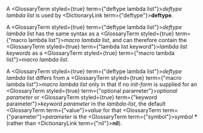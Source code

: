  



A <GlossaryTerm styled={true} term={"deftype lambda list"}><i>deftype lambda list</i></GlossaryTerm> is used by <DictionaryLink  term={"deftype"}><b>deftype</b></DictionaryLink>. 



A <GlossaryTerm styled={true} term={"deftype lambda list"}><i>deftype lambda list</i></GlossaryTerm> has the same syntax as a <GlossaryTerm styled={true} term={"macro lambda list"}><i>macro lambda list</i></GlossaryTerm>, and can therefore contain the <GlossaryTerm styled={true} term={"lambda list keyword"}><i>lambda list keywords</i></GlossaryTerm> as a <GlossaryTerm styled={true} term={"macro lambda list"}><i>macro lambda list</i></GlossaryTerm>. 



A <GlossaryTerm styled={true} term={"deftype lambda list"}><i>deftype lambda list</i></GlossaryTerm> differs from a <GlossaryTerm styled={true} term={"macro lambda list"}><i>macro lambda list</i></GlossaryTerm> only in that if no *init-form* is supplied for an <GlossaryTerm styled={true} term={"optional parameter"}><i>optional parameter</i></GlossaryTerm> or <GlossaryTerm styled={true} term={"keyword parameter"}><i>keyword parameter</i></GlossaryTerm> in the *lambda-list*, the default <GlossaryTerm  term={"value"}><i>value</i></GlossaryTerm> for that <GlossaryTerm  term={"parameter"}><i>parameter</i></GlossaryTerm> is the <GlossaryTerm  term={"symbol"}><i>symbol</i></GlossaryTerm> **\*** (rather than <DictionaryLink  term={"nil"}><b>nil</b></DictionaryLink>).  







